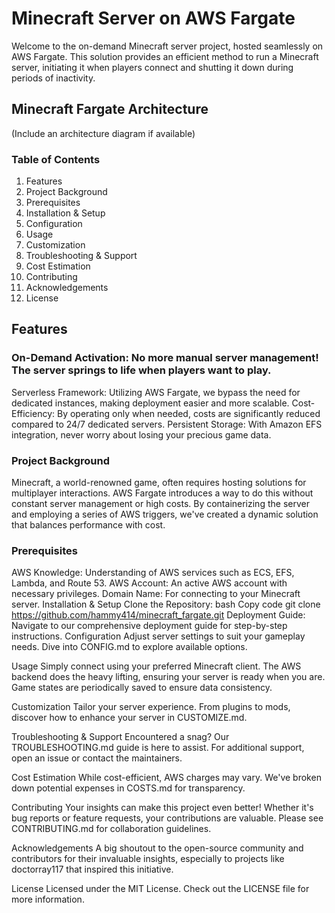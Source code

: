 # Minecraft Server on AWS Fargate
Welcome to the on-demand Minecraft server project, hosted seamlessly on AWS Fargate. This solution provides an efficient method to run a Minecraft server, initiating it when players connect and shutting it down during periods of inactivity.

## Minecraft Fargate Architecture

(Include an architecture diagram if available)

### Table of Contents
1. Features
1. Project Background
1. Prerequisites
1. Installation & Setup
1. Configuration
1. Usage
1. Customization
1. Troubleshooting & Support
1. Cost Estimation
1. Contributing
1. Acknowledgements
1. License


## Features

### On-Demand Activation: No more manual server management! The server springs to life when players want to play.
Serverless Framework: Utilizing AWS Fargate, we bypass the need for dedicated instances, making deployment easier and more scalable.
Cost-Efficiency: By operating only when needed, costs are significantly reduced compared to 24/7 dedicated servers.
Persistent Storage: With Amazon EFS integration, never worry about losing your precious game data.

### Project Background
Minecraft, a world-renowned game, often requires hosting solutions for multiplayer interactions. AWS Fargate introduces a way to do this without constant server management or high costs. By containerizing the server and employing a series of AWS triggers, we've created a dynamic solution that balances performance with cost.

### Prerequisites
AWS Knowledge: Understanding of AWS services such as ECS, EFS, Lambda, and Route 53.
AWS Account: An active AWS account with necessary privileges.
Domain Name: For connecting to your Minecraft server.
Installation & Setup
Clone the Repository:
bash
Copy code
git clone https://github.com/hammy414/minecraft_fargate.git
Deployment Guide: Navigate to our comprehensive deployment guide for step-by-step instructions.
Configuration
Adjust server settings to suit your gameplay needs. Dive into CONFIG.md to explore available options.

Usage
Simply connect using your preferred Minecraft client. The AWS backend does the heavy lifting, ensuring your server is ready when you are. Game states are periodically saved to ensure data consistency.

Customization
Tailor your server experience. From plugins to mods, discover how to enhance your server in CUSTOMIZE.md.

Troubleshooting & Support
Encountered a snag? Our TROUBLESHOOTING.md guide is here to assist. For additional support, open an issue or contact the maintainers.

Cost Estimation
While cost-efficient, AWS charges may vary. We've broken down potential expenses in COSTS.md for transparency.

Contributing
Your insights can make this project even better! Whether it's bug reports or feature requests, your contributions are valuable. Please see CONTRIBUTING.md for collaboration guidelines.

Acknowledgements
A big shoutout to the open-source community and contributors for their invaluable insights, especially to projects like doctorray117 that inspired this initiative.

License
Licensed under the MIT License. Check out the LICENSE file for more information.